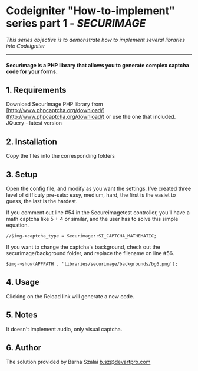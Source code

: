 # Codeigniter "How-to-implement" series part 1 - *SECURIMAGE*

*This series objective is to demonstrate how to implement several libraries into Codeigniter*

***

#### Securimage is a PHP library that allows you to generate complex captcha code for your forms.

## 1. Requirements

Download SecurImage PHP library from [http://www.phpcaptcha.org/download/](http://www.phpcaptcha.org/download/) or use the one that included.  
JQuery - latest version 

## 2. Installation

Copy the files into the corresponding folders

## 3. Setup

Open the config file, and modify as you want the settings. I've created three level of difficuly pre-sets: easy, medium, hard, the first is the easiet to guess, the last is the hardest. 

If you comment out line #54 in the Secureimagetest controller, you'll have a math captcha like 5 + 4 or similar, and the user has to solve this simple equation.

    //$img->captcha_type = Securimage::SI_CAPTCHA_MATHEMATIC;

If you want to change the captcha's background, check out the securimage/background folder, and replace the filename on line #56.
    
    $img->show(APPPATH . 'libraries/securimage/backgrounds/bg6.png');

## 4. Usage

Clicking on the Reload link will generate a new code.

## 5. Notes

It doesn't implement audio, only visual captcha.

## 6. Author

The solution provided by Barna Szalai <b.sz@devartpro.com>